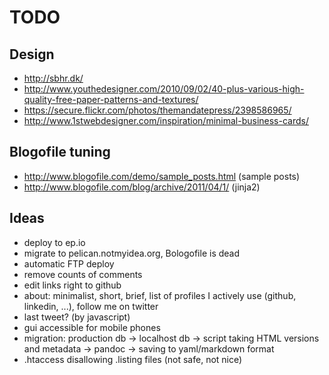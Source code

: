 # TODO

## Design

- http://sbhr.dk/
- http://www.youthedesigner.com/2010/09/02/40-plus-various-high-quality-free-paper-patterns-and-textures/
- https://secure.flickr.com/photos/themandatepress/2398586965/
- http://www.1stwebdesigner.com/inspiration/minimal-business-cards/

## Blogofile tuning

- http://www.blogofile.com/demo/sample_posts.html (sample posts)
- http://www.blogofile.com/blog/archive/2011/04/1/ (jinja2)

## Ideas

- deploy to ep.io
- migrate to pelican.notmyidea.org, Bologofile is dead
- automatic FTP deploy
- remove counts of comments
- edit links right to github
- about: minimalist, short, brief, list of profiles I actively use (github, linkedin, ...), follow me on twitter
- last tweet? (by javascript)
- gui accessible for mobile phones
- migration: production db -> localhost db -> script taking HTML versions and metadata -> pandoc -> saving to yaml/markdown format
- .htaccess disallowing .listing files (not safe, not nice)